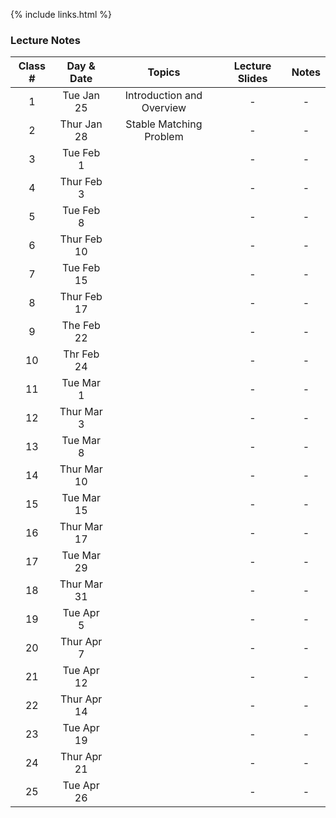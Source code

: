 {% include links.html %}

### Lecture Notes


| Class # | Day & Date  |     Topics       |  Lecture Slides | Notes  | 
| :---:    |   :---:      |      :---:       | :---:           |  :---: |
| 1| Tue Jan 25  |    Introduction and Overview              | -               | -      | 
| 2| Thur Jan 28 |    Stable Matching Problem       | -               | -      | 
| 3| Tue Feb 1   |                  | -               | -      | 
| 4| Thur Feb 3  |                  | -               | -      | 
| 5| Tue Feb 8   |                  | -               | -      | 
| 6| Thur Feb 10  |                  | -               | -      | 
| 7| Tue Feb 15   |                  | -               | -      | 
| 8| Thur Feb 17   |                  | -               | -      | 
| 9| The Feb 22   |                  | -               | -      | 
| 10| Thr Feb 24   |                  | -               | -      | 
| 11| Tue Mar 1   |                  | -               | -      | 
| 12| Thur Mar 3   |                  | -               | -      | 
| 13| Tue Mar 8   |                  | -               | -      | 
| 14| Thur Mar 10   |                  | -               | -      | 
| 15| Tue Mar 15   |                  | -               | -      | 
| 16| Thur Mar 17   |                  | -               | -      | 
| 17| Tue Mar 29   |                  | -               | -      | 
| 18| Thur Mar 31   |                  | -               | -      | 
| 19| Tue Apr 5   |                  | -               | -      | 
| 20| Thur Apr 7  |                  | -               | -      | 
| 21| Tue Apr 12   |                  | -               | -      | 
| 22| Thur Apr 14  |                  | -               | -      | 
| 23| Tue Apr 19   |                  | -               | -      | 
| 24| Thur Apr 21  |                  | -               | -      | 
| 25| Tue  Apr 26   |                  | -               | -      | 

    
    
    
    
    
    
  

